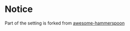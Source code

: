 # Notice
Part of the setting is forked from [awesome-hammerspoon](https://github.com/ashfinal/awesome-hammerspoon)
